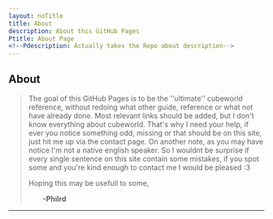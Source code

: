 ```yaml
---
layout: noTitle
title: About
description: About this GitHub Pages
Ptitle: About Page
<!--Pdescription: Actually takes the Repo about description-->
---
```


## About

>The goal of this GitHub Pages is to be the ''ultimate'' cubeworld reference, without redoing what other guide, reference or what not have already done. Most relevant links should be added, but I don't know everything about cubeworld. That's why I need your help, if ever you notice something odd, missing or that should be on this site, just hit me up via the contact page. On another note, as you may have notice I'm not a native english speaker. So I wouldnt be surprise if every single sentence on this site contain some mistakes, if you spot some and you're kind enough to contact me I would be pleased :3
>
>Hoping this may be usefull to some,
>
>&nbsp;&nbsp;&nbsp;&nbsp;&nbsp;&nbsp; **-Philrd**
>


_________________

<script src="https://utteranc.es/client.js"
        repo="Paroyer/Comment" 
        issue-term="pathname"
        theme="github-dark"
        label="Comment"
        crossorigin="anonymous"
        async>
</script>  
